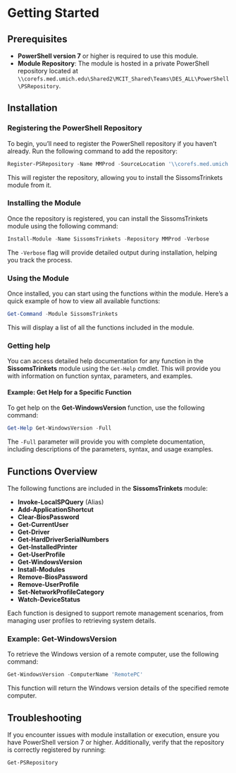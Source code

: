# Getting Started

## Prerequisites

- **PowerShell version 7** or higher is required to use this module.
- **Module Repository**: The module is hosted in a private PowerShell repository located at `\\corefs.med.umich.edu\Shared2\MCIT_Shared\Teams\DES_ALL\PowerShell\PSRepository`.

## Installation

### Registering the PowerShell Repository

To begin, you’ll need to register the PowerShell repository if you haven’t already. Run the following command to add the repository:

```powershell
Register-PSRepository -Name MMProd -SourceLocation '\\corefs.med.umich.edu\Shared2\MCIT_Shared\Teams\DES_ALL\PowerShell\PSRepository' -InstallationPolicy Trusted
```

This will register the repository, allowing you to install the SissomsTrinkets module from it.

### Installing the Module

Once the repository is registered, you can install the SissomsTrinkets module using the following command:

```powershell
Install-Module -Name SissomsTrinkets -Repository MMProd -Verbose
```

The `-Verbose` flag will provide detailed output during installation, helping you track the process.

### Using the Module

Once installed, you can start using the functions within the module. Here’s a quick example of how to view all available functions:

```powershell
Get-Command -Module SissomsTrinkets
```

This will display a list of all the functions included in the module.

### Getting help

You can access detailed help documentation for any function in the **SissomsTrinkets** module using the `Get-Help` cmdlet. This will provide you with information on function syntax, parameters, and examples.

#### Example: Get Help for a Specific Function

To get help on the **Get-WindowsVersion** function, use the following command:

```powershell
Get-Help Get-WindowsVersion -Full
```

The `-Full` parameter will provide you with complete documentation, including descriptions of the parameters, syntax, and usage examples.

## Functions Overview

The following functions are included in the **SissomsTrinkets** module:

- **Invoke-LocalSPQuery** (Alias)
- **Add-ApplicationShortcut**
- **Clear-BiosPassword**
- **Get-CurrentUser**
- **Get-Driver**
- **Get-HardDriverSerialNumbers**
- **Get-InstalledPrinter**
- **Get-UserProfile**
- **Get-WindowsVersion**
- **Install-Modules**
- **Remove-BiosPassword**
- **Remove-UserProfile**
- **Set-NetworkProfileCategory**
- **Watch-DeviceStatus**

Each function is designed to support remote management scenarios, from managing user profiles to retrieving system details.

### Example: Get-WindowsVersion

To retrieve the Windows version of a remote computer, use the following command:

```powershell
Get-WindowsVersion -ComputerName 'RemotePC'
```

This function will return the Windows version details of the specified remote computer.

## Troubleshooting

If you encounter issues with module installation or execution, ensure you have PowerShell version 7 or higher. Additionally, verify that the repository is correctly registered by running:

```powershell
Get-PSRepository
```
